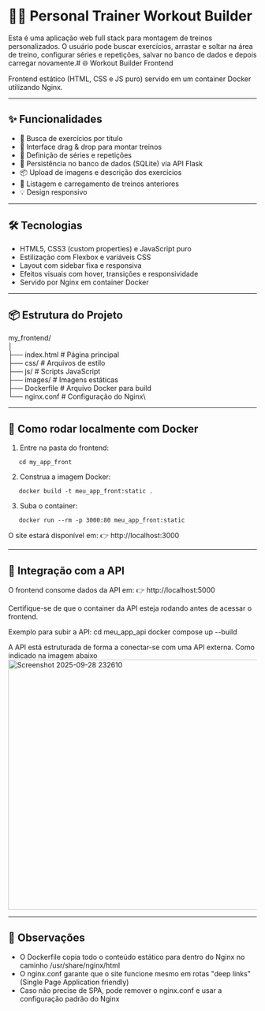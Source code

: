 # 🏋️‍♀️ Personal Trainer Workout Builder

Esta é uma aplicação web full stack para montagem de treinos personalizados. O usuário pode buscar exercícios, arrastar e soltar na área de treino, configurar séries e repetições, salvar no banco de dados e depois carregar novamente.# 🌐 Workout Builder Frontend

Frontend estático (HTML, CSS e JS puro) servido em um container Docker utilizando Nginx.

---

## ✨ Funcionalidades

- 🔎 Busca de exercícios por título
- 🧱 Interface drag & drop para montar treinos
- 📝 Definição de séries e repetições
- 💾 Persistência no banco de dados (SQLite) via API Flask
- 📦 Upload de imagens e descrição dos exercícios
- 📂 Listagem e carregamento de treinos anteriores
- 💡 Design responsivo

---

## 🛠 Tecnologias

- HTML5, CSS3 (custom properties) e JavaScript puro
- Estilização com Flexbox e variáveis CSS
- Layout com sidebar fixa e responsiva
- Efeitos visuais com hover, transições e responsividade
- Servido por Nginx em container Docker

---

## 📦 Estrutura do Projeto

my_frontend/  
│  
├── index.html          # Página principal\
├── css/                # Arquivos de estilo\
├── js/                 # Scripts JavaScript\
├── images/             # Imagens estáticas\
├── Dockerfile          # Arquivo Docker para build\
└── nginx.conf          # Configuração do Nginx\

---

## 🚀 Como rodar localmente com Docker

1. Entre na pasta do frontend:
```
   cd my_app_front
```

2. Construa a imagem Docker:
```
   docker build -t meu_app_front:static .
```

3. Suba o container:
```
   docker run --rm -p 3000:80 meu_app_front:static
```

O site estará disponível em:
👉 http://localhost:3000

---

## 🔗 Integração com a API

O frontend consome dados da API em:
👉 http://localhost:5000

Certifique-se de que o container da API esteja rodando antes de acessar o frontend.

Exemplo para subir a API:
cd meu_app_api
docker compose up --build

A API está estruturada de forma a conectar-se com uma API externa. Como indicado na imagem abaixo
<img width="1017" height="508" alt="Screenshot 2025-09-28 232610" src="https://github.com/user-attachments/assets/3e758796-d41a-4c68-aee6-1dc71605fd7b" />


---

## 🐳 Observações

- O Dockerfile copia todo o conteúdo estático para dentro do Nginx no caminho /usr/share/nginx/html
- O nginx.conf garante que o site funcione mesmo em rotas "deep links" (Single Page Application friendly)
- Caso não precise de SPA, pode remover o nginx.conf e usar a configuração padrão do Nginx
